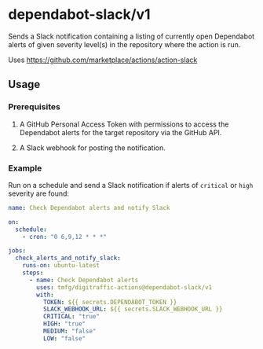 # dependabot-slack/v1

Sends a Slack notification containing a listing of currently open Dependabot alerts of given severity level(s) in the repository where the action is run.

Uses https://github.com/marketplace/actions/action-slack

## Usage

### Prerequisites

1. A GitHub Personal Access Token with permissions to access the Dependabot alerts for the target repository via the GitHub API.

2. A Slack webhook for posting the notification.

### Example

Run on a schedule and send a Slack notification if alerts of `critical` or `high` severity are found:

```yml
name: Check Dependabot alerts and notify Slack

on:
  schedule:
    - cron: "0 6,9,12 * * *"

jobs:
  check_alerts_and_notify_slack:
    runs-on: ubuntu-latest
    steps:
      - name: Check Dependabot alerts
        uses: tmfg/digitraffic-actions@dependabot-slack/v1
        with:
          TOKEN: ${{ secrets.DEPENDABOT_TOKEN }}
          SLACK_WEBHOOK_URL: ${{ secrets.SLACK_WEBHOOK_URL }}
          CRITICAL: "true"
          HIGH: "true"
          MEDIUM: "false"
          LOW: "false"
```
